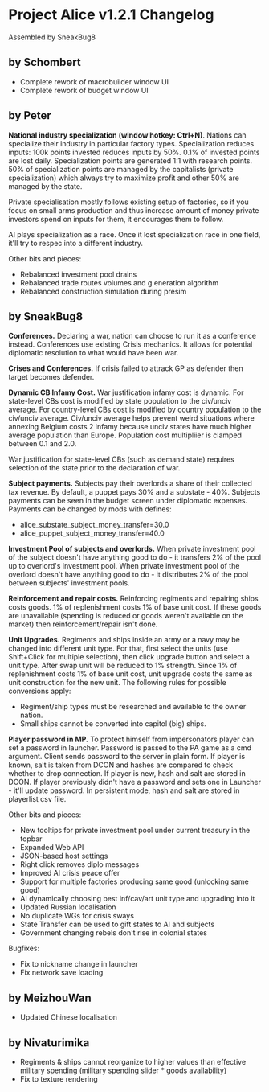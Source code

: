 # Project Alice v1.2.1 Changelog
Assembled by SneakBug8

## by Schombert

  - Complete rework of macrobuilder window UI
  - Complete rework of budget window UI

## by Peter

**National industry specialization (window hotkey: Ctrl+N)**. Nations can specialize their industry in particular factory types. Specialization reduces inputs: 100k points invested reduces inputs by 50%. 0.1% of invested points are lost daily. Specialization points are generated 1:1 with research points. 50% of specialization points are managed by the capitalists (private specialization) which always try to maximize profit and other 50% are managed by the state.

Private specialisation mostly follows existing setup of factories, so if you focus on small arms production and thus increase amount of money private investors spend on inputs for them, it encourages them to follow.

AI plays specialization as a race. Once it lost specialization race in one field, it'll try to respec into a different industry.

Other bits and pieces:
  - Rebalanced investment pool drains
  - Rebalanced trade routes volumes and g eneration algorithm
  - Rebalanced construction simulation during presim

## by SneakBug8

**Conferences.** Declaring a war, nation can choose to run it as a conference instead. Conferences use existing Crisis mechanics. It allows for potential diplomatic resolution to what would have been war.

**Crises and Conferences.** If crisis failed to attrack GP as defender then target becomes defender.

**Dynamic CB Infamy Cost.** War justification infamy cost is dynamic. For state-level CBs cost is modified by state population to the civ/unciv average. For country-level CBs cost is modified by country population to the civ/unciv average. Civ/unciv average helps prevent weird situations where annexing Belgium costs 2 infamy because unciv states have much higher average population than Europe. Population cost multipliier is clamped between 0.1 and 2.0.

War justification for state-level CBs (such as demand state) requires selection of the state prior to the declaration of war.

**Subject payments.** Subjects pay their overlords a share of their collected tax revenue. By default, a puppet pays 30% and a substate - 40%. Subjects payments can be seen in the budget screen under diplomatic expenses. Payments can be changed by mods with defines:

  - alice_substate_subject_money_transfer=30.0
  - alice_puppet_subject_money_transfer=40.0

**Investment Pool of subjects and overlords.** When private investment pool of the subject doesn't have anything good to do - it transfers 2% of the pool up to overlord's investment pool. When private investment pool of the overlord doesn't have anything good to do - it distributes 2% of the pool between subjects' investment pools.

**Reinforcement and repair costs.** Reinforcing regiments and repairing ships costs goods. 1% of replenishment costs 1% of base unit cost. If these goods are unavailable (spending is reduced or goods weren't available on the market) then reinforcement/repair isn't done.

**Unit Upgrades.** Regiments and ships inside an army or a navy may be changed into different unit type. For that, first select the units (use Shift+Click for multiple selection), then click upgrade button and select a unit type. After swap unit will be reduced to 1% strength. Since 1% of replenishment costs 1% of base unit cost, unit upgrade costs the same as unit construction for the new unit. The following rules for possible conversions apply:

  - Regiment/ship types must be researched and available to the owner nation.
  - Small ships cannot be converted into capitol (big) ships.

**Player password in MP.** To protect himself from impersonators player can set a password in launcher. Password is passed to the PA game as a cmd argument. Client sends password to the server in plain form. If player is known, salt is taken from DCON and hashes are compared to check whether to drop connection.  If player is new, hash and salt are stored in DCON. If player previously didn't have a password and sets one in Launcher - it'll update password. In persistent mode, hash and salt are stored in playerlist csv file.

Other bits and pieces:
  - New tooltips for private investment pool under current treasury in the topbar
  - Expanded Web API
  - JSON-based host settings
  - Right click removes diplo messages
  - Improved AI crisis peace offer
  - Support for multiple factories producing same good (unlocking same good)
  - AI dynamically choosing best inf/cav/art unit type and upgrading into it
  - Updated Russian localisation
  - No duplicate WGs for crisis sways
  - State Transfer can be used to gift states to AI and subjects
  - Government changing rebels don't rise in colonial states

Bugfixes:
  - Fix to nickname change in launcher
  - Fix network save loading

## by MeizhouWan

  - Updated Chinese localisation

## by Nivaturimika

  - Regiments & ships cannot reorganize to higher values than effective military spending (military spending slider * goods availability)
  - Fix to texture rendering
